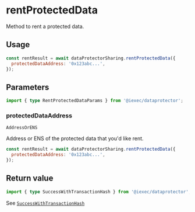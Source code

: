 # rentProtectedData

Method to rent a protected data.

## Usage

```js
const rentResult = await dataProtectorSharing.rentProtectedData({
  protectedDataAddress: '0x123abc...',
});
```

## Parameters

```ts twoslash
import { type RentProtectedDataParams } from '@iexec/dataprotector';
```

### protectedDataAddress

`AddressOrENS`

Address or ENS of the protected data that you'd like rent.

```js
const rentResult = await dataProtectorSharing.rentProtectedData({
  protectedDataAddress: '0x123abc...',
});
```

## Return value

```ts twoslash
import { type SuccessWithTransactionHash } from '@iexec/dataprotector';
```

See [`SuccessWithTransactionHash`](../../types.md#successwithtransactionhash)
